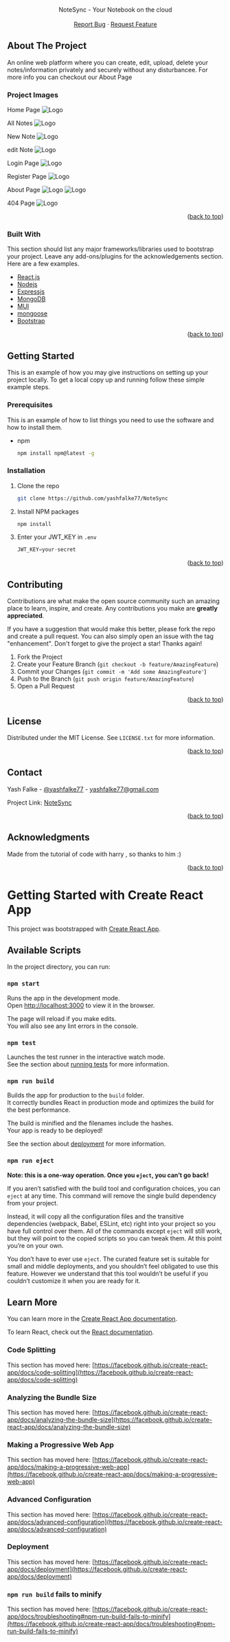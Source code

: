 <div id="top"></div>

<br />
<div align="center">
  <p align="center">
    NoteSync - Your Notebook on the cloud
    <br />
    <br />
    <!-- <a href="https://github.com/yashfalke77">View Demo</a> -->
    <!-- · -->
    <a href="https://github.com/yashfalke77/NoteSync/issues">Report Bug</a>
    ·
    <a href="https://github.com/yashfalke77/NoteSync/issues">Request Feature</a>
  </p>
</div>

<!-- ABOUT THE PROJECT -->
## About The Project

An online web platform where you can create, edit, upload, delete your notes/information privately and securely without any disturbancee. For more info you can checkout our About Page

### Project Images
Home Page
<img src="./project images/home.png" alt="Logo" >

All Notes
<img src="./project images/all notes.png" alt="Logo" >

New Note
<img src="./project images/new Note.png" alt="Logo" >

edit Note
<img src="./project images/edit Note.png" alt="Logo" >

Login Page
<img src="./project images/login.png" alt="Logo">

Register Page
<img src="./project images/register.png" alt="Logo">

About Page
<img src="./project images/about.png" alt="Logo">
<img src="./project images/about1.png" alt="Logo">

404 Page
<img src="./project images/404 page.png" alt="Logo">

<p align="right">(<a href="#top">back to top</a>)</p>



### Built With

This section should list any major frameworks/libraries used to bootstrap your project. Leave any add-ons/plugins for the acknowledgements section. Here are a few examples.


* [React.js](https://reactjs.org/)
* [Nodejs](https://nodejs.org/en/)
* [Expressjs](https://expressjs.com/)
* [MongoDB](https://www.mongodb.com/)
* [MUI](https://mui.com/)
* [mongoose](https://mongoosejs.com/)
* [Bootstrap](https://getbootstrap.com)


<p align="right">(<a href="#top">back to top</a>)</p>



<!-- GETTING STARTED -->
## Getting Started

This is an example of how you may give instructions on setting up your project locally.
To get a local copy up and running follow these simple example steps.

### Prerequisites

This is an example of how to list things you need to use the software and how to install them.
* npm
  ```sh
  npm install npm@latest -g
  ```

### Installation


1. Clone the repo
   ```sh
   git clone https://github.com/yashfalke77/NoteSync
   ```
3. Install NPM packages
   ```sh
   npm install
   ```
4. Enter your JWT_KEY  in `.env`
   ```js
   JWT_KEY=your-secret
   ```

<p align="right">(<a href="#top">back to top</a>)</p>


<!-- CONTRIBUTING -->
## Contributing

Contributions are what make the open source community such an amazing place to learn, inspire, and create. Any contributions you make are **greatly appreciated**.

If you have a suggestion that would make this better, please fork the repo and create a pull request. You can also simply open an issue with the tag "enhancement".
Don't forget to give the project a star! Thanks again!

1. Fork the Project
2. Create your Feature Branch (`git checkout -b feature/AmazingFeature`)
3. Commit your Changes (`git commit -m 'Add some AmazingFeature'`)
4. Push to the Branch (`git push origin feature/AmazingFeature`)
5. Open a Pull Request

<p align="right">(<a href="#top">back to top</a>)</p>



<!-- LICENSE -->
## License

Distributed under the MIT License. See `LICENSE.txt` for more information.

<p align="right">(<a href="#top">back to top</a>)</p>



<!-- CONTACT -->
## Contact

Yash Falke - [@yashfalke77](https://www.instagram.com/yashfalke77/) - yashfalke77@gmail.com

Project Link: [NoteSync](https://github.com/yashfalke77/NoteSync)

<p align="right">(<a href="#top">back to top</a>)</p>



<!-- ACKNOWLEDGMENTS -->
## Acknowledgments

Made from the tutorial of code with harry , so thanks to him :)

<p align="right">(<a href="#top">back to top</a>)</p>



# Getting Started with Create React App

This project was bootstrapped with [Create React App](https://github.com/facebook/create-react-app).

## Available Scripts

In the project directory, you can run:

### `npm start`

Runs the app in the development mode.\
Open [http://localhost:3000](http://localhost:3000) to view it in the browser.

The page will reload if you make edits.\
You will also see any lint errors in the console.

### `npm test`

Launches the test runner in the interactive watch mode.\
See the section about [running tests](https://facebook.github.io/create-react-app/docs/running-tests) for more information.

### `npm run build`

Builds the app for production to the `build` folder.\
It correctly bundles React in production mode and optimizes the build for the best performance.

The build is minified and the filenames include the hashes.\
Your app is ready to be deployed!

See the section about [deployment](https://facebook.github.io/create-react-app/docs/deployment) for more information.

### `npm run eject`

**Note: this is a one-way operation. Once you `eject`, you can’t go back!**

If you aren’t satisfied with the build tool and configuration choices, you can `eject` at any time. This command will remove the single build dependency from your project.

Instead, it will copy all the configuration files and the transitive dependencies (webpack, Babel, ESLint, etc) right into your project so you have full control over them. All of the commands except `eject` will still work, but they will point to the copied scripts so you can tweak them. At this point you’re on your own.

You don’t have to ever use `eject`. The curated feature set is suitable for small and middle deployments, and you shouldn’t feel obligated to use this feature. However we understand that this tool wouldn’t be useful if you couldn’t customize it when you are ready for it.

## Learn More

You can learn more in the [Create React App documentation](https://facebook.github.io/create-react-app/docs/getting-started).

To learn React, check out the [React documentation](https://reactjs.org/).

### Code Splitting

This section has moved here: [https://facebook.github.io/create-react-app/docs/code-splitting](https://facebook.github.io/create-react-app/docs/code-splitting)

### Analyzing the Bundle Size

This section has moved here: [https://facebook.github.io/create-react-app/docs/analyzing-the-bundle-size](https://facebook.github.io/create-react-app/docs/analyzing-the-bundle-size)

### Making a Progressive Web App

This section has moved here: [https://facebook.github.io/create-react-app/docs/making-a-progressive-web-app](https://facebook.github.io/create-react-app/docs/making-a-progressive-web-app)

### Advanced Configuration

This section has moved here: [https://facebook.github.io/create-react-app/docs/advanced-configuration](https://facebook.github.io/create-react-app/docs/advanced-configuration)

### Deployment

This section has moved here: [https://facebook.github.io/create-react-app/docs/deployment](https://facebook.github.io/create-react-app/docs/deployment)

### `npm run build` fails to minify

This section has moved here: [https://facebook.github.io/create-react-app/docs/troubleshooting#npm-run-build-fails-to-minify](https://facebook.github.io/create-react-app/docs/troubleshooting#npm-run-build-fails-to-minify)
